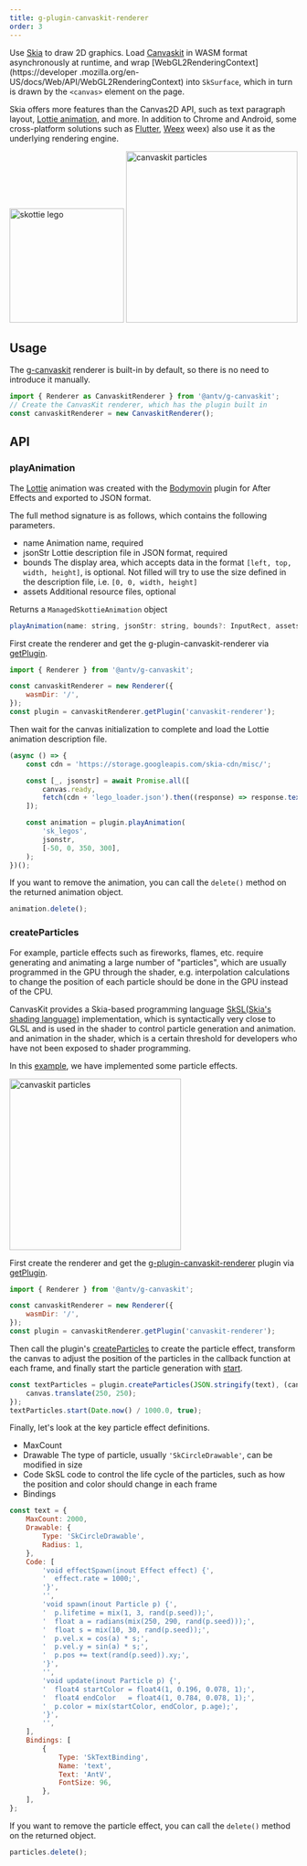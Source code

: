 ```yaml
---
title: g-plugin-canvaskit-renderer
order: 3
---
```


Use [Skia](https://skia.org/docs/user/api/) to draw 2D graphics. Load [Canvaskit](https://github.com/google/skia/tree/main/modules/canvaskit) in WASM format asynchronously at runtime, and wrap [WebGL2RenderingContext](https://developer .mozilla.org/en-US/docs/Web/API/WebGL2RenderingContext) into `SkSurface`, which in turn is drawn by the `<canvas>` element on the page.

Skia offers more features than the Canvas2D API, such as text paragraph layout, [Lottie animation](https://skia.org/docs/user/modules/skottie/), and more. In addition to Chrome and Android, some cross-platform solutions such as [Flutter](https://docs.flutter.dev/resources/architectural-overview), [Weex](https://github.com/alibaba/) weex) also use it as the underlying rendering engine.

<img src="https://gw.alipayobjects.com/mdn/rms_6ae20b/afts/img/A*_usaTqSm6vYAAAAAAAAAAAAAARQnAQ" width="200" alt="skottie lego">
<img src="https://gw.alipayobjects.com/mdn/rms_6ae20b/afts/img/A*919sR5Oxx_kAAAAAAAAAAAAAARQnAQ" width="300" alt="canvaskit particles">

## Usage

The [g-canvaskit](/en/docs/api/renderer/canvaskit) renderer is built-in by default, so there is no need to introduce it manually.

```js
import { Renderer as CanvaskitRenderer } from '@antv/g-canvaskit';
// Create the CanvasKit renderer, which has the plugin built in
const canvaskitRenderer = new CanvaskitRenderer();
```

## API

### playAnimation

The [Lottie](https://airbnb.design/introducing-lottie/) animation was created with the [Bodymovin](https://github.com/bodymovin/bodymovin) plugin for After Effects and exported to JSON format.

The full method signature is as follows, which contains the following parameters.

-   name Animation name, required
-   jsonStr Lottie description file in JSON format, required
-   bounds The display area, which accepts data in the format `[left, top, width, height]`, is optional. Not filled will try to use the size defined in the description file, i.e. `[0, 0, width, height]`
-   assets Additional resource files, optional

Returns a `ManagedSkottieAnimation` object

```js
playAnimation(name: string, jsonStr: string, bounds?: InputRect, assets?: any): ManagedSkottieAnimation;
```

First create the renderer and get the g-plugin-canvaskit-renderer via [getPlugin](/en/docs/api/renderer/renderer#getplugin).

```js
import { Renderer } from '@antv/g-canvaskit';

const canvaskitRenderer = new Renderer({
    wasmDir: '/',
});
const plugin = canvaskitRenderer.getPlugin('canvaskit-renderer');
```

Then wait for the canvas initialization to complete and load the Lottie animation description file.

```js
(async () => {
    const cdn = 'https://storage.googleapis.com/skia-cdn/misc/';

    const [_, jsonstr] = await Promise.all([
        canvas.ready,
        fetch(cdn + 'lego_loader.json').then((response) => response.text()),
    ]);

    const animation = plugin.playAnimation(
        'sk_legos',
        jsonstr,
        [-50, 0, 350, 300],
    );
})();
```

If you want to remove the animation, you can call the `delete()` method on the returned animation object.

```js
animation.delete();
```

### createParticles

For example, particle effects such as fireworks, flames, etc. require generating and animating a large number of "particles", which are usually programmed in the GPU through the shader, e.g. interpolation calculations to change the position of each particle should be done in the GPU instead of the CPU.

CanvasKit provides a Skia-based programming language [SkSL(Skia's shading language)](https://skia.org/docs/user/sksl/) implementation, which is syntactically very close to GLSL and is used in the shader to control particle generation and animation. and animation in the shader, which is a certain threshold for developers who have not been exposed to shader programming.

In this [example](/en/examples/plugins#canvaskit-particles), we have implemented some particle effects.

<img src="https://gw.alipayobjects.com/mdn/rms_6ae20b/afts/img/A*919sR5Oxx_kAAAAAAAAAAAAAARQnAQ" width="300" alt="canvaskit particles">

First create the renderer and get the [g-plugin-canvaskit-renderer](/en/docs/api/renderer/renderer#getplugin) plugin via [getPlugin](/en/docs/plugins/canvaskit-renderer).

```js
import { Renderer } from '@antv/g-canvaskit';

const canvaskitRenderer = new Renderer({
    wasmDir: '/',
});
const plugin = canvaskitRenderer.getPlugin('canvaskit-renderer');
```

Then call the plugin's [createParticles](/en/docs/plugins/canvaskit-renderer#createparticles) to create the particle effect, transform the canvas to adjust the position of the particles in the callback function at each frame, and finally start the particle generation with [start]().

```js
const textParticles = plugin.createParticles(JSON.stringify(text), (canvas) => {
    canvas.translate(250, 250);
});
textParticles.start(Date.now() / 1000.0, true);
```

Finally, let's look at the key particle effect definitions.

-   MaxCount
-   Drawable The type of particle, usually `'SkCircleDrawable'`, can be modified in size
-   Code SkSL code to control the life cycle of the particles, such as how the position and color should change in each frame
-   Bindings

```js
const text = {
    MaxCount: 2000,
    Drawable: {
        Type: 'SkCircleDrawable',
        Radius: 1,
    },
    Code: [
        'void effectSpawn(inout Effect effect) {',
        '  effect.rate = 1000;',
        '}',
        '',
        'void spawn(inout Particle p) {',
        '  p.lifetime = mix(1, 3, rand(p.seed));',
        '  float a = radians(mix(250, 290, rand(p.seed)));',
        '  float s = mix(10, 30, rand(p.seed));',
        '  p.vel.x = cos(a) * s;',
        '  p.vel.y = sin(a) * s;',
        '  p.pos += text(rand(p.seed)).xy;',
        '}',
        '',
        'void update(inout Particle p) {',
        '  float4 startColor = float4(1, 0.196, 0.078, 1);',
        '  float4 endColor   = float4(1, 0.784, 0.078, 1);',
        '  p.color = mix(startColor, endColor, p.age);',
        '}',
        '',
    ],
    Bindings: [
        {
            Type: 'SkTextBinding',
            Name: 'text',
            Text: 'AntV',
            FontSize: 96,
        },
    ],
};
```

If you want to remove the particle effect, you can call the `delete()` method on the returned object.

```js
particles.delete();
```
